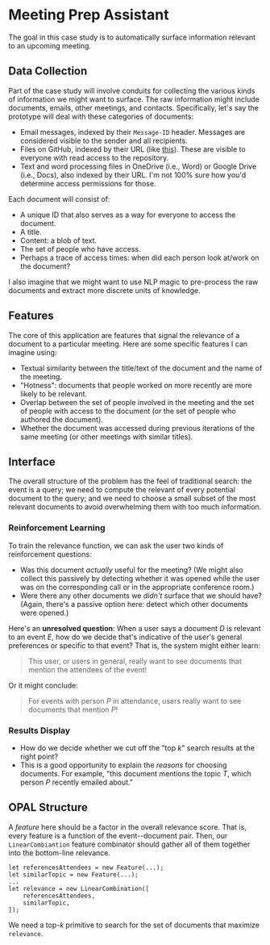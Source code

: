 Meeting Prep Assistant
======================

The goal in this case study is to automatically surface information relevant to an upcoming meeting.


Data Collection
---------------

Part of the case study will involve conduits for collecting the various kinds of information we might want to surface. The raw information might include documents, emails, other meetings, and contacts.
Specifically, let's say the prototype will deal with these categories of documents:

* Email messages, indexed by their `Message-ID` header. Messages are considered visible to the sender and all recipients.
* Files on GitHub, indexed by their URL (like [this](https://github.com/sampsyo/opal/blob/master/docs/case-studies/meeting-materials.md)). These are visible to everyone with read access to the repository.
* Text and word processing files in OneDrive (i.e., Word) or Google Drive (i.e., Docs), also indexed by their URL. I'm not 100% sure how you'd determine access permissions for those.

Each document will consist of:

* A unique ID that also serves as a way for everyone to access the document.
* A title.
* Content: a blob of text.
* The set of people who have access.
* Perhaps a trace of access times: when did each person look at/work on the document?

I also imagine that we might want to use NLP magic to pre-process the raw documents and extract more discrete units of knowledge.


Features
--------

The core of this application are features that signal the relevance of a document to a particular meeting.
Here are some specific features I can imagine using:

* Textual similarity between the title/text of the document and the name of the meeting.
* "Hotness": documents that people worked on more recently are more likely to be relevant.
* Overlap between the set of people involved in the meeting and the set of people with access to the document (or the set of people who authored the document).
* Whether the document was accessed during previous iterations of the same meeting (or other meetings with similar titles).


Interface
---------

The overall structure of the problem has the feel of traditional search: the event is a query; we need to compute the relevant of every potential document to the query; and we need to choose a small subset of the most relevant documents to avoid overwhelming them with too much information.

### Reinforcement Learning

To train the relevance function, we can ask the user two kinds of reinforcement questions:

* Was this document *actually* useful for the meeting? (We might also collect this passively by detecting whether it was opened while the user was on the corresponding call or in the appropriate conference room.)
* Were there any other documents we *didn't* surface that we should have? (Again, there's a passive option here: detect which other documents were opened.)

Here's an **unresolved question**: When a user says a document $D$ is relevant to an event $E$, how do we decide that's indicative of the user's general preferences or specific to that event? That is, the system might either learn:

> This user, or users in general, really want to see documents that mention the attendees of the event!

Or it might conclude:

> For events with person $P$ in attendance, users really want to see documents that mention $P$!

### Results Display

* How do we decide whether we cut off the "top $k$" search results at the right point?
* This is a good opportunity to explain the *reasons* for choosing documents. For example, "this document mentions the topic $T$, which person $P$ recently emailed about."


OPAL Structure
--------------

A *feature* here should be a factor in the overall relevance score. That is, every feature is a function of the event--document pair. Then, our `LinearCombiantion` feature combinator should gather all of them together into the bottom-line relevance.

    let referencesAttendees = new Feature(...);
    let similarTopic = new Feature(...);
    ...
    let relevance = new LinearCombination([
        referencesAttendees,
        similarTopic,
    ]);

We need a top-$k$ primitive to search for the set of documents that maximize `relevance`.
